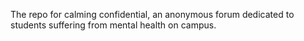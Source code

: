 The repo for calming confidential, an anonymous forum dedicated to students suffering from mental health on campus.

